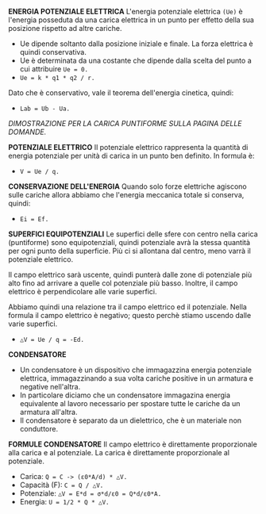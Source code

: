 **ENERGIA POTENZIALE ELETTRICA**
L'energia potenziale elettrica `(Ue)` è l'energia posseduta da una carica elettrica in un punto per effetto della sua posizione rispetto ad altre cariche.
- Ue dipende soltanto dalla posizione iniziale e finale. La forza elettrica è quindi conservativa.
- Ue è determinata da una costante che dipende dalla scelta del punto a cui attribuire `Ue = 0.`
- `Ue = k * q1 * q2 / r.`

Dato che è conservativo, vale il teorema dell'energia cinetica, quindi:
- `Lab = Ub - Ua.`

*DIMOSTRAZIONE PER LA CARICA PUNTIFORME SULLA PAGINA DELLE DOMANDE.*

**POTENZIALE ELETTRICO**
Il potenziale elettrico rappresenta la quantità di energia potenziale per unità di carica in un punto ben definito. In formula è:
- `V = Ue / q.`

**CONSERVAZIONE DELL'ENERGIA**
Quando solo forze elettriche agiscono sulle cariche allora abbiamo che l'energia meccanica totale si conserva, quindi:
- `Ei = Ef.`

**SUPERFICI EQUIPOTENZIALI**
Le superfici delle sfere con centro nella carica (puntiforme) sono equipotenziali, quindi potenziale avrà la stessa quantità per ogni punto della superficie. Più ci si allontana dal centro, meno varrà il potenziale elettrico.

Il campo elettrico sarà uscente, quindi punterà dalle zone di potenziale più alto fino ad arrivare a quelle col potenziale più basso. Inoltre, il campo elettrico è perpendicolare alle varie superfici.

Abbiamo quindi una relazione tra il campo elettrico ed il potenziale. Nella formula il campo elettrico è negativo; questo perchè stiamo uscendo dalle varie superfici.
- `△V = Ue / q = -Ed.`

**CONDENSATORE**
- Un condensatore è un dispositivo che immagazzina energia potenziale elettrica, immagazzinando a sua volta cariche positive in un armatura e negative nell'altra. 
- In particolare diciamo che un condensatore immagazina energia equivalente al lavoro necessario per spostare tutte le cariche da un armatura all'altra. 
- Il condensatore è separato da un dielettrico, che è un materiale non conduttore.

**FORMULE CONDENSATORE**
Il campo elettrico è direttamente proporzionale alla carica e al potenziale. La carica è direttamente proporzionale al potenziale.
- Carica: `Q = C -> (ε0*A/d) * △V.`
- Capacità (F): `C = Q / △V.`
- Potenziale: `△V = E*d = σ*d/ε0 = Q*d/ε0*A.`
- Energia: `U = 1/2 * Q * △V.`